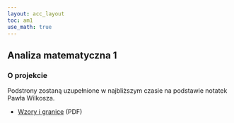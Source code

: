 ```yaml
---
layout: acc_layout
toc: am1
use_math: true
---
```


Analiza matematyczna 1
---

### O projekcie

Podstrony zostaną uzupełnione w najbliższym czasie na podstawie notatek Pawła Wilkosza.

* <a href="{{ site.baseurl }}/pdfs/sem1/am1-wzory-granice.pdf">Wzory i granice</a> (PDF)
